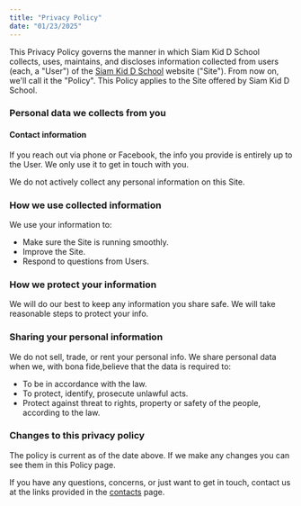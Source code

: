 ```yaml
---
title: "Privacy Policy"
date: "01/23/2025"
---
```


This Privacy Policy governs the manner in which Siam Kid D School collects, uses, maintains, and discloses information collected from users (each, a "User") of the [Siam Kid D School](siamkiddschool.com) website ("Site"). From now on, we'll call it the "Policy". This Policy applies to the Site offered by Siam Kid D School.

### Personal data we collects from you

#### Contact information

If you reach out via phone or Facebook, the info you provide is entirely up to the User. We only use it to get in touch with you.

We do not actively collect any personal information on this Site.

### How we use collected information

We use your information to:

- Make sure the Site is running smoothly.
- Improve the Site.
- Respond to questions from Users.

### How we protect your information

We will do our best to keep any information you share safe. We will take reasonable steps to protect your info.

### Sharing your personal information

We do not sell, trade, or rent your personal info. We share personal data when we, with bona fide,believe that the data is required to:

- To be in accordance with the law.
- To protect, identify, prosecute unlawful acts.
- Protect against threat to rights, property or safety of the people, according to the law.

### Changes to this privacy policy

The policy is current as of the date above. If we make any changes you can see them in this Policy page.

If you have any questions, concerns, or just want to get in touch, contact us at the links provided in the [contacts](/contact) page.
